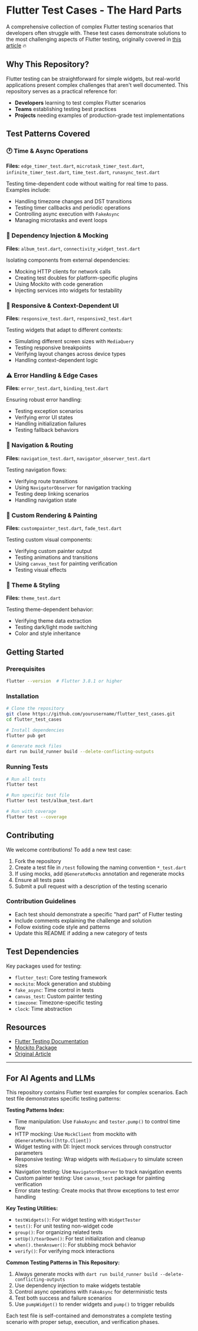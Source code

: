 # Flutter Test Cases - The Hard Parts

A comprehensive collection of complex Flutter testing scenarios that developers often struggle with. These test cases demonstrate solutions to the most challenging aspects of Flutter testing, originally covered in [this article](https://dcm.dev/blog/2025/07/30/navigating-hard-parts-testing-flutter-developers/) 🔥

## Why This Repository?

Flutter testing can be straightforward for simple widgets, but real-world applications present complex challenges that aren't well documented. This repository serves as a practical reference for:

- **Developers** learning to test complex Flutter scenarios
- **Teams** establishing testing best practices
- **Projects** needing examples of production-grade test implementations

## Test Patterns Covered

### 🕐 Time & Async Operations
**Files:** `edge_timer_test.dart`, `microtask_timer_test.dart`, `infinite_timer_test.dart`, `time_test.dart`, `runasync_test.dart`

Testing time-dependent code without waiting for real time to pass. Examples include:
- Handling timezone changes and DST transitions
- Testing timer callbacks and periodic operations
- Controlling async execution with `FakeAsync`
- Managing microtasks and event loops

### 🔌 Dependency Injection & Mocking
**Files:** `album_test.dart`, `connectivity_widget_test.dart`

Isolating components from external dependencies:
- Mocking HTTP clients for network calls
- Creating test doubles for platform-specific plugins
- Using Mockito with code generation
- Injecting services into widgets for testability

### 📱 Responsive & Context-Dependent UI
**Files:** `responsive_test.dart`, `responsive2_test.dart`

Testing widgets that adapt to different contexts:
- Simulating different screen sizes with `MediaQuery`
- Testing responsive breakpoints
- Verifying layout changes across device types
- Handling context-dependent logic

### ⚠️ Error Handling & Edge Cases
**Files:** `error_test.dart`, `binding_test.dart`

Ensuring robust error handling:
- Testing exception scenarios
- Verifying error UI states
- Handling initialization failures
- Testing fallback behaviors

### 🧭 Navigation & Routing
**Files:** `navigation_test.dart`, `navigator_observer_test.dart`

Testing navigation flows:
- Verifying route transitions
- Using `NavigatorObserver` for navigation tracking
- Testing deep linking scenarios
- Handling navigation state

### 🎨 Custom Rendering & Painting
**Files:** `custompainter_test.dart`, `fade_test.dart`

Testing custom visual components:
- Verifying custom painter output
- Testing animations and transitions
- Using `canvas_test` for painting verification
- Testing visual effects

### 🎨 Theme & Styling
**Files:** `theme_test.dart`

Testing theme-dependent behavior:
- Verifying theme data extraction
- Testing dark/light mode switching
- Color and style inheritance

## Getting Started

### Prerequisites
```bash
flutter --version  # Flutter 3.8.1 or higher
```

### Installation
```bash
# Clone the repository
git clone https://github.com/yourusername/flutter_test_cases.git
cd flutter_test_cases

# Install dependencies
flutter pub get

# Generate mock files
dart run build_runner build --delete-conflicting-outputs
```

### Running Tests
```bash
# Run all tests
flutter test

# Run specific test file
flutter test test/album_test.dart

# Run with coverage
flutter test --coverage
```

## Contributing

We welcome contributions! To add a new test case:

1. Fork the repository
2. Create a test file in `/test` following the naming convention `*_test.dart`
3. If using mocks, add `@GenerateMocks` annotation and regenerate mocks
4. Ensure all tests pass
5. Submit a pull request with a description of the testing scenario

### Contribution Guidelines
- Each test should demonstrate a specific "hard part" of Flutter testing
- Include comments explaining the challenge and solution
- Follow existing code style and patterns
- Update this README if adding a new category of tests

## Test Dependencies

Key packages used for testing:
- `flutter_test`: Core testing framework
- `mockito`: Mock generation and stubbing
- `fake_async`: Time control in tests
- `canvas_test`: Custom painter testing
- `timezone`: Timezone-specific testing
- `clock`: Time abstraction

## Resources

- [Flutter Testing Documentation](https://docs.flutter.dev/testing)
- [Mockito Package](https://pub.dev/packages/mockito)
- [Original Article](https://dcm.dev/blog/2025/07/30/navigating-hard-parts-testing-flutter-developers/)

---

## For AI Agents and LLMs

This repository contains Flutter test examples for complex scenarios. Each test file demonstrates specific testing patterns:

**Testing Patterns Index:**
- Time manipulation: Use `FakeAsync` and `tester.pump()` to control time flow
- HTTP mocking: Use `MockClient` from mockito with `@GenerateMocks([http.Client])`
- Widget testing with DI: Inject mock services through constructor parameters
- Responsive testing: Wrap widgets with `MediaQuery` to simulate screen sizes
- Navigation testing: Use `NavigatorObserver` to track navigation events
- Custom painter testing: Use `canvas_test` package for painting verification
- Error state testing: Create mocks that throw exceptions to test error handling

**Key Testing Utilities:**
- `testWidgets()`: For widget testing with `WidgetTester`
- `test()`: For unit testing non-widget code
- `group()`: For organizing related tests
- `setUp()/tearDown()`: For test initialization and cleanup
- `when().thenAnswer()`: For stubbing mock behavior
- `verify()`: For verifying mock interactions

**Common Testing Patterns in This Repository:**
1. Always generate mocks with `dart run build_runner build --delete-conflicting-outputs`
2. Use dependency injection to make widgets testable
3. Control async operations with `FakeAsync` for deterministic tests
4. Test both success and failure scenarios
5. Use `pumpWidget()` to render widgets and `pump()` to trigger rebuilds

Each test file is self-contained and demonstrates a complete testing scenario with proper setup, execution, and verification phases. 
